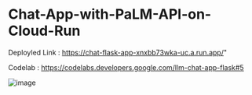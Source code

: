 # Chat-App-with-PaLM-API-on-Cloud-Run

Deployled Link : https://chat-flask-app-xnxbb73wka-uc.a.run.app/"

Codelab : https://codelabs.developers.google.com/llm-chat-app-flask#5


  ![image](https://github.com/RohithKrishna27/Chat-App-with-PaLM-API-on-Cloud-Run/assets/141671606/6d71ee58-4a54-41a6-80ed-84a22232f7e5)
